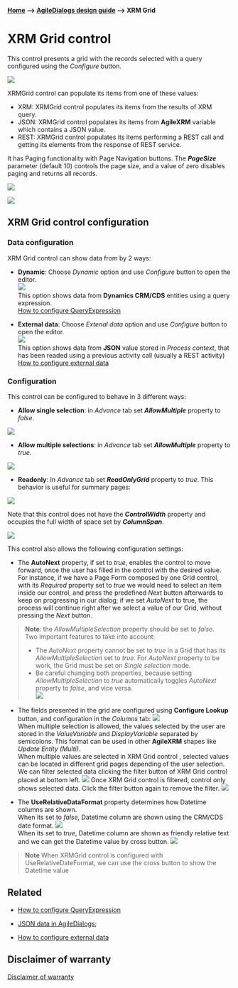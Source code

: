 __[Home](/) --> [AgileDialogs design guide](/guides/AgileDialogs-DesignGuide.md) --> XRM Grid__

# XRM Grid control

This control presents a grid with the records selected with a query configured
using the *Configure* button.

![](../media/AgileDialogsDesignGuide/XRMGridControl_01.png)


XRMGrid control can populate its items from one of these values:

-   XRM: XRMGrid control populates its items from the results of XRM query.
-   JSON: XRMGrid control populates its items from **AgileXRM** variable which contains a JSON value.
-   REST: XRMGrid control populates its items performing a REST call and getting its elements from the response of REST service.


It has Paging functionality with Page Navigation buttons. The ***PageSize***
parameter (default 10) controls the page size, and a value of zero disables
paging and returns all records.

![](../media/AgileDialogsDesignGuide/XRMGridControl_02.png)

![](../media/AgileDialogsDesignGuide/XRMGridControl_03.png)

## XRM Grid control configuration
### Data configuration

XRM Grid control can show data from by 2 ways:

- **Dynamic**: Choose *Dynamic* option and use *Configure* button to open the editor. 
<br>![](../media/AgileDialogsDesignGuide/XRMGridControl_03_01.png)
<br>This option shows data from **Dynamics CRM/CDS** entities using a query expression.
<br>[How to configure QueryExpression](../../ref/common/QueryExpression.md)
<!--[How to configure QueryExpression](../../guides/common/PopulatingCombo.md)-->
- **External data**: Choose *Extenal data* option and use *Configure* button to open the editor.
<br>![](../media/AgileDialogsDesignGuide/XRMGridControl_03_02.png)
<br>This option shows data from **JSON** value stored in *Process context*, that has been readed using a previous activity call (usually a REST activity)
<br>[How to configure external data](../../ref/common/ExternalData.md)



### Configuration
This control can be configured to behave in 3 different ways:

-   **Allow single selection**: in *Advance* tab set ***AllowMultiple*** property to
    *false*.

![](../media/AgileDialogsDesignGuide/XRMGridControl_04.png)

-   **Allow multiple selections**: in *Advance* tab set ***AllowMultiple*** property
    to *true*.

![](../media/AgileDialogsDesignGuide/XRMGridControl_05.png)

-   **Readonly**: In *Advance* tab set ***ReadOnlyGrid*** property to *true*. This
    behavior is useful for summary pages:

![](../media/AgileDialogsDesignGuide/XRMGridControl_06.png)

Note that this control does not have the ***ControlWidth*** property and occupies
the full width of space set by ***ColumnSpan***.

![](../media/AgileDialogsDesignGuide/XRMGridControl_07.png)

This control also allows the following configuration settings:

- The **AutoNext** property, if set to *true*, enables the control to move
forward, once the user has filled in the control with the desired value.<br/>
For instance, if we have a Page Form composed by one Grid control, with its
*Required* property set to *true* we would need to select an item inside our
control, and press the predefined *Next* button afterwards to keep on
progressing in our dialog; if we set *AutoNext* to true, the process will
continue right after we select a value of our Grid, without pressing the *Next*
button.

> **Note**: the *AllowMultipleSelection* property should be set to *false*.
> <br>Two Important features to take into account:
>
> -   The *AutoNext* property cannot be set to *true* in a Grid that has its
    *AllowMultipleSelection* set to *true*. For *AutoNext* property to be work,
    the Grid must be set on *Single selection* mode.
> -   Be careful changing both properties, because setting
    *AllowMultipleSelection* to *true* automatically toggles *AutoNext* property
    to *false*, and vice versa.  
    ![](../media/AgileDialogsDesignGuide/XRMGridControl_08.png)


- The fields presented in the grid are configured using **Configure Lookup** button,
and configuration in the *Columns* tab:
 ![](../media/AgileDialogsDesignGuide/XRMGridControl_09.png)<br>
When multiple selection is allowed, the values selected by the user are stored
in the *ValueVariable* and *DisplayVariable* separated by semicolons. This
format can be used in other **AgileXRM** shapes like *Update Entity (Multi)*.<br>
When multiple values are selected in XRM Grid control , selected values can be
located in different grid pages depending of the user selection. We can filter
selected data clicking the filter button of XRM Grid control placed at bottom
left.
![](../media/AgileDialogsDesignGuide/XRMGridControl_10.png)
Once XRM Grid control is filtered, control only shows selected data. Click the
filter button again to remove the filter.
![](../media/AgileDialogsDesignGuide/XRMGridControl_11.png)

- The **UseRelativeDataFormat** property determines how Datetime columns are shown.
<br>When its set to *false*, Datetime column are shown using the CRM/CDS date format.
![](../media/AgileDialogsDesignGuide/XRMGridControl_12.png)
<br>When its set to *true*, Datetime column are shown as friendly relative text and we can get the Datetime value by cross button.
![](../media/AgileDialogsDesignGuide/XRMGridControl_13.png)
> **Note** When XRMGrid control is configured with UseRelativeDateFormat, we can use the cross button to show the Datetime value


## Related

- [How to configure QueryExpression](../../ref/common/QueryExpression.md)

- [JSON data in AgileDialogs](../common/JSONAgileDialogs.md);

- [How to configure external data](../../ref/common/ExternalData.md)

## Disclaimer of warranty

[Disclaimer of warranty](DisclaimerOfWarranty.md)
